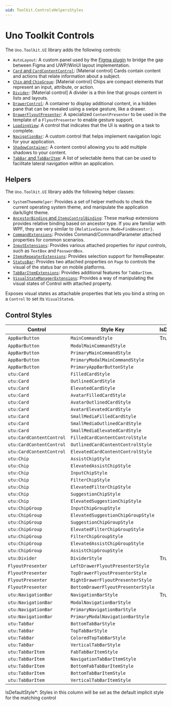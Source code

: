 ```yaml
---
uid: Toolkit.ControlsHelpersStyles
---
```

# Uno Toolkit Controls

The `Uno.Toolkit.UI` library adds the following controls:

- `AutoLayout`: A custom panel used by the [Figma plugin](https://platform.uno/unofigma/) to bridge the gap between Figma and UWP/WinUI layout implementation.
- [`Card` and `CardContentControl`](controls/CardAndCardContentControl.md): \[Material control\] Cards contain content and actions that relate information about a subject.
- [`Chip` and `ChipGroup`](controls/ChipAndChipGroup.md): \[Material control\] Chips are compact elements that represent an input, attribute, or action.
- [`Divider`](controls/Divider.md): \[Material control\] A divider is a thin line that groups content in lists and layouts.
- [`DrawerControl`](controls/DrawerControl.md): A container to display additional content, in a hidden pane that can be revealed using a swipe gesture, like a drawer.
- [`DrawerFlyoutPresenter`](controls/DrawerFlyoutPresenter.md): A specialized `ContentPresenter` to be used in the template of a `FlyoutPresenter` to enable gesture support.
- [`LoadingView`](controls/LoadingView.md): A control that indicates that the UI is waiting on a task to complete.
- [`NavigationBar`](controls/NavigationBar.md): A custom control that helps implement navigation logic for your application.
- [`ShadowContainer`](controls/ShadowContainer.md): A content control allowing you to add multiple shadows to your content.
- [`TabBar` and `TabBarItem`](controls/TabBarAndTabBarItem.md): A list of selectable items that can be used to facilitate lateral navigation within an application.

## Helpers

The `Uno.Toolkit.UI` library adds the following helper classes:

- `SystemThemeHelper`: Provides a set of helper methods to check the current operating system theme, and manipulate the application dark/light theme.
- [`AncestorBinding` and `ItemsControlBinding`](helpers/ancestor-itemscontrol-binding.md): These markup extensions provides relative binding based on ancestor type. If you are familiar with WPF, they are very similar to `{RelativeSource Mode=FindAncestor}`.
- [`CommandExtensions`](helpers/command-extensions.md): Provides Command/CommandParameter attached properties for common scenarios.
- [`InputExtensions`](helpers/input-extensions.md): Provides various attached properties for _input controls_, such as `TextBox` and `PasswordBox`.
- [`ItemsRepeaterExtensions`](helpers/itemsrepeater-extensions.md): Provides selection support for ItemsRepeater.
- [`StatusBar`](helpers/StatusBar-extensions.md): Provides two attached properties on `Page` to controls the visual of the status bar on mobile platforms.
- [`TabBarItemExtensions`](helpers/TabBarItem-extensions.md): Provides additional features for `TabBarItem`.
- [`VisualStateManagerExtensions`](helpers/VisualStateManager-extensions.md): Provides a way of manipulating the visual states of Control with attached property.

Exposes visual states as attachable properties that lets you bind a string on a `Control` to set its `VisualState`s.

## Control Styles

| Control                  | Style Key                          | IsDefaultStyle\* |
|--------------------------|------------------------------------|-----------------|
| `AppBarButton`           | `MainCommandStyle`                 | True            |
| `AppBarButton`           | `ModalMainCommandStyle`            |                 |
| `AppBarButton`           | `PrimaryMainCommandStyle`          |                 |
| `AppBarButton`           | `PrimaryModalMainCommandStyle`     |                 |
| `AppBarButton`           | `PrimaryAppBarButtonStyle`         |                 |
| `utu:Card`               | `FilledCardStyle`                  |                 |
| `utu:Card`               | `OutlinedCardStyle`                |                 |
| `utu:Card`               | `ElevatedCardStyle`                |                 |
| `utu:Card`               | `AvatarFilledCardStyle`            |                 |
| `utu:Card`               | `AvatarOutlinedCardStyle`          |                 |
| `utu:Card`               | `AvatarElevatedCardStyle`          |                 |
| `utu:Card`               | `SmallMediaFilledCardStyle`        |                 |
| `utu:Card`               | `SmallMediaOutlinedCardStyle`      |                 |
| `utu:Card`               | `SmallMediaElevatedCardStyle`      |                 |
| `utu:CardContentControl` | `FilledCardContentControlStyle`    |                 |
| `utu:CardContentControl` | `OutlinedCardContentControlStyle`  |                 |
| `utu:CardContentControl` | `ElevatedCardContentControlStyle`  |                 |
| `utu:Chip`               | `AssistChipStyle`                  |                 |
| `utu:Chip`               | `ElevatedAssistChipStyle`          |                 |
| `utu:Chip`               | `InputChipStyle`                   |                 |
| `utu:Chip`               | `FilterChipStyle`                  |                 |
| `utu:Chip`               | `ElevatedFilterChipStyle`          |                 |
| `utu:Chip`               | `SuggestionChipStyle`              |                 |
| `utu:Chip`               | `ElevatedSuggestionChipStyle`      |                 |
| `utu:ChipGroup`          | `InputChipGroupStyle`              |                 |
| `utu:ChipGroup`          | `ElevatedSuggestionChipGroupStyle` |                 |
| `utu:ChipGroup`          | `SuggestionChipGroupStyle`         |                 |
| `utu:ChipGroup`          | `ElevatedFilterChipGroupStyle`     |                 |
| `utu:ChipGroup`          | `FilterChipGroupStyle`             |                 |
| `utu:ChipGroup`          | `ElevatedAssistChipGroupStyle`     |                 |
| `utu:ChipGroup`          | `AssistChipGroupStyle`             |                 |
| `utu:Divider`            | `DividerStyle`                     | True            |
| `FlyoutPresenter`        | `LeftDrawerFlyoutPresenterStyle`   |                 |
| `FlyoutPresenter`        | `TopDrawerFlyoutPresenterStyle`    |                 |
| `FlyoutPresenter`        | `RightDrawerFlyoutPresenterStyle`  |                 |
| `FlyoutPresenter`        | `BottomDrawerFlyoutPresenterStyle` |                 |
| `utu:NavigationBar`      | `NavigationBarStyle`               | True            |
| `utu:NavigationBar`      | `ModalNavigationBarStyle`          |                 |
| `utu:NavigationBar`      | `PrimaryNavigationBarStyle`        |                 |
| `utu:NavigationBar`      | `PrimaryModalNavigationBarStyle`   |                 |
| `utu:TabBar`             | `BottomTabBarStyle`                |                 |
| `utu:TabBar`             | `TopTabBarStyle`                   |                 |
| `utu:TabBar`             | `ColoredTopTabBarStyle`            |                 |
| `utu:TabBar`             | `VerticalTabBarStyle`              |                 |
| `utu:TabBarItem`         | `FabTabBarItemStyle`               |                 |
| `utu:TabBarItem`         | `NavigationTabBarItemStyle`        |                 |
| `utu:TabBarItem`         | `BottomFabTabBarItemStyle`         |                 |
| `utu:TabBarItem`         | `BottomTabBarItemStyle`            |                 |
| `utu:TabBarItem`         | `VerticalTabBarItemStyle`          |                 |

IsDefaultStyle\*: Styles in this column will be set as the default implicit style for the matching control
